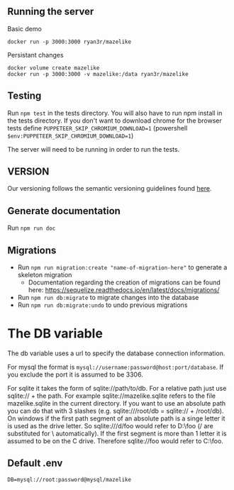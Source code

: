 ## Running the server

Basic demo
```
docker run -p 3000:3000 ryan3r/mazelike
```

Persistant changes
```
docker volume create mazelike
docker run -p 3000:3000 -v mazelike:/data ryan3r/mazelike
```

## Testing

Run `npm test` in the tests directory.  You will also have to run npm install in the tests directory.
If you don't want to download chrome for the browser tests define `PUPPETEER_SKIP_CHROMIUM_DOWNLOAD=1` (powershell `$env:PUPPETEER_SKIP_CHROMIUM_DOWNLOAD=1`)

The server will need to be running in order to run the tests.

## VERSION

Our versioning follows the semantic versioning guidelines found [here](https://semver.org/).

## Generate documentation

Run `npm run doc`

## Migrations

* Run `npm run migration:create "name-of-migration-here"` to generate a skeleton migration
    * Documentation regarding the creation of migrations can be found here: https://sequelize.readthedocs.io/en/latest/docs/migrations/
* Run `npm run db:migrate` to migrate changes into the database
* Run `npm run db:migrate:undo` to undo previous migrations

# The DB variable
The db variable uses a url to specify the database connection information.

For mysql the format is `mysql://username:password@host:port/database`.  If you exclude the port it is assumed to be 3306.

For sqlite it takes the form of sqlite://path/to/db.  For a relative path just use sqlite:// + the path.  For example sqlite://mazelike.sqlite refers to the file mazelike.sqlite in the current directory.  If you want to use an absolute path you can do that with 3 slashes (e.g. sqlite:///root/db = sqlite:// + /root/db).  On windows if the first path segment of an absolute path is a singe letter it is used as the drive letter.  So sqlite:///d/foo would refer to D:\foo (/ are substituted for \ automatically).  If the first segment is more than 1 letter it is assumed to be on the C drive.  Therefore sqlite://foo would refer to C:\foo.

## Default .env
```
DB=mysql://root:password@mysql/mazelike
```
